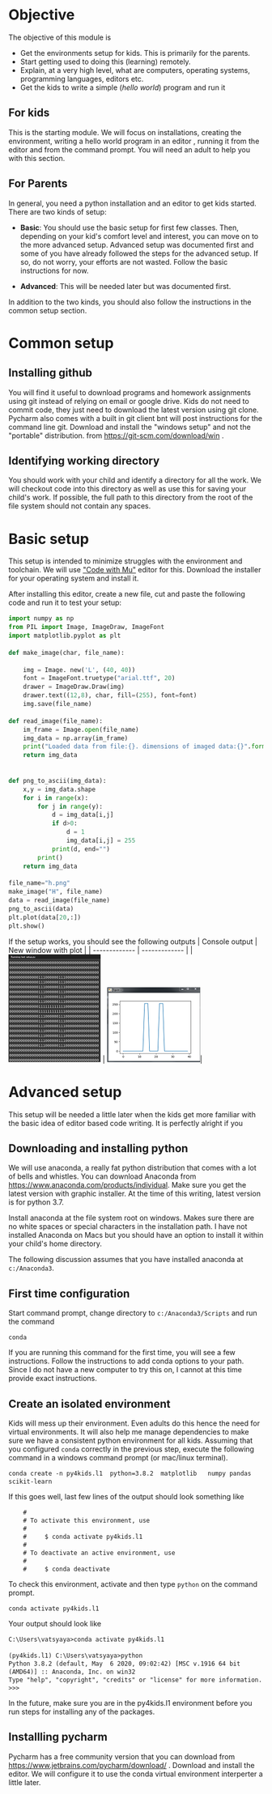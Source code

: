 # Objective 
The objective of this module is 
 
  * Get the environments setup for kids. This is primarily for the parents. 
  * Start getting used to doing this (learning) remotely. 
  * Explain, at a very high level, what are computers, operating 
  systems, programming languages, editors etc. 
  * Get the kids to write a simple (_hello world_) program and run it

## For kids
This is the starting module. We will focus on installations, 
creating the environment, writing a hello world program in an editor 
, running it from the editor and from the command prompt. You 
will need an adult to help you with this section. 

## For Parents
In general, you need a python installation and an editor to get kids started. 
There are two kinds of setup: 

  * __Basic__: You should use the basic setup for first few classes. Then, depending on your kid's comfort level and interest, you can move on to the 
  more advanced setup. Advanced setup was documented first and some of you 
  have already followed the steps for the advanced setup. If so, do not worry, 
  your efforts are not wasted. Follow the basic instructions for now.

  * __Advanced__: This will be needed later but was documented first. 

In addition to the two kinds, you should also follow the instructions in the 
common setup section. 

# Common setup 
## Installing github 

You will find it useful to download programs and homework assignments using 
git instead of relying on  email or google drive.  Kids do not need to commit code, they just need to download the latest version using git clone. 
Pycharm also comes with a built in git client bnt  will post instructions for the 
command line git. Download and install the "windows setup" and not the "portable" distribution. from https://git-scm.com/download/win . 

## Identifying working directory
You should work with your child and identify a directory for all the work. 
We will checkout code into this directory as well as use this for saving your
child's work. If possible, the full path to this directory from the root of the file system should not contain any spaces. 

# Basic setup 
This setup is intended to minimize struggles with the environment and toolchain. 
We will use ["Code with Mu"](https://codewith.mu/) editor for this. Download the 
installer for your operating system and install it. 

After installing this editor, create a new file, cut and paste the following code  and run it to test your setup: 

```python
import numpy as np
from PIL import Image, ImageDraw, ImageFont
import matplotlib.pyplot as plt

def make_image(char, file_name):
    
    img = Image. new('L', (40, 40))
    font = ImageFont.truetype("arial.ttf", 20)
    drawer = ImageDraw.Draw(img)
    drawer.text((12,8), char, fill=(255), font=font)
    img.save(file_name)

def read_image(file_name):
    im_frame = Image.open(file_name)
    img_data = np.array(im_frame)
    print("Loaded data from file:{}. dimensions of imaged data:{}".format(file_name, img_data.shape))
    return img_data
    

def png_to_ascii(img_data):
    x,y = img_data.shape
    for i in range(x):
        for j in range(y):
            d = img_data[i,j]
            if d>0:
                d = 1
                img_data[i,j] = 255
            print(d, end="")
        print()    
    return img_data 

file_name="h.png"
make_image("H", file_name)
data = read_image(file_name)
png_to_ascii(data)
plt.plot(data[20,:])
plt.show()

```
If the setup works, you should see the following outputs 
| Console output  | New window with plot |
| ------------- | ------------- |
| ![](./setup/console.png) <!-- .element height="50%" width="50%" -->  | ![](./setup/plot.png)<!-- .element height="50%" width="50%" -->|


# Advanced setup 
This setup will be needed a little later when the kids get more familiar with 
the basic idea of  editor based code writing. It is perfectly alright if you

## Downloading and installing python 

We will use anaconda, a really fat python distribution that comes with a lot 
of bells and whistles. You can download Anaconda from https://www.anaconda.com/products/individual. Make sure you get the latest version with graphic 
installer. At the time of this writing, latest version is for python 3.7. 

Install anaconda at the file system root on windows. Makes sure there are 
no white spaces or special characters in the installation path. I have 
not installed Anaconda on Macs but you should have an option to install it 
within your child's home directory. 

The following discussion assumes that you  have installed anaconda at 
``c:/Anaconda3``. 

## First time configuration
Start command prompt, change directory to ``c:/Anaconda3/Scripts`` and 
run the command 

    conda 

If you are running this command for the first time, you will see a few 
instructions. Follow the instructions to add conda options to your path. 
Since I do not have a new computer to try this on, I cannot at this time 
provide exact instructions. 

## Create an isolated environment 
Kids will mess up their environment. Even adults do this hence the need for 
virtual environments. It will also help me manage dependencies to make sure 
we have a consistent python environment for all kids. Assuming that you configured  ``conda`` correctly in the previous step,  execute the following 
command in a windows command prompt (or mac/linux terminal). 

    
    conda create -n py4kids.l1  python=3.8.2  matplotlib   numpy pandas scikit-learn

If this goes well, last few lines of the output should look something like 

        #
        # To activate this environment, use
        #
        #     $ conda activate py4kids.l1
        #
        # To deactivate an active environment, use
        #
        #     $ conda deactivate

To check this environment, activate  and then type ``python`` on the command prompt. 

    conda activate py4kids.l1 


Your output should look like  

    C:\Users\vatsyaya>conda activate py4kids.l1

    (py4kids.l1) C:\Users\vatsyaya>python
    Python 3.8.2 (default, May  6 2020, 09:02:42) [MSC v.1916 64 bit (AMD64)] :: Anaconda, Inc. on win32
    Type "help", "copyright", "credits" or "license" for more information.
    >>>

In the future, make sure you  are in the py4kids.l1 environment before you 
run steps for installing any of the packages. 

## Installling pycharm 

Pycharm has a free community version that you can download from https://www.jetbrains.com/pycharm/download/ . Download and install the editor. We will configure it to use the conda virtual environment interperter a little later. 
